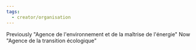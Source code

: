 ```yaml
---
tags:
  - creator/organisation
---
```

Previously "Agence de l'environnement et de la maîtrise de l'énergie"
Now "Agence de la transition écologique"